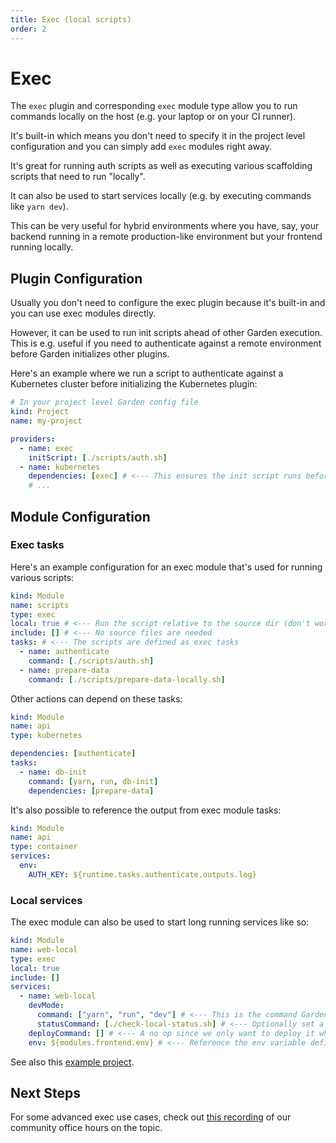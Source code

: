 ```yaml
---
title: Exec (local scripts)
order: 2
---
```


# Exec

The `exec` plugin and corresponding `exec` module type allow you to run commands locally on the host (e.g. your laptop or on your CI runner).

It's built-in which means you don't need to specify it in the project level configuration and you can simply add `exec` modules right away.

It's great for running auth scripts as well as executing various scaffolding scripts that need to run "locally".

It can also be used to start services locally (e.g. by executing commands like `yarn dev`). 

This can be very useful for hybrid environments where you have, say, your backend running in a remote production-like environment but your frontend running locally. 

## Plugin Configuration

Usually you don't need to configure the exec plugin because it's built-in and you can use exec modules directly. 

However, it can be used to run init scripts ahead of other Garden execution. This is e.g. useful if you need to authenticate against a remote environment before Garden initializes other plugins. 

Here's an example where we run a script to authenticate against a Kubernetes cluster before initializing the Kubernetes plugin:

```yaml
# In your project level Garden config file
kind: Project
name: my-project

providers:
  - name: exec
    initScript: [./scripts/auth.sh]
  - name: kubernetes
    dependencies: [exec] # <--- This ensures the init script runs before the K8s plugin is initialized.
    # ...
```

## Module Configuration

### Exec tasks

Here's an example configuration for an exec module that's used for running various scripts:

```yaml
kind: Module
name: scripts
type: exec
local: true # <--- Run the script relative to the source dir (don't worry about this)
include: [] # <--- No source files are needed
tasks: # <--- The scripts are defined as exec tasks
  - name: authenticate
    command: [./scripts/auth.sh]
  - name: prepare-data
    command: [./scripts/prepare-data-locally.sh]
```

Other actions can depend on these tasks:

```yaml
kind: Module
name: api
type: kubernetes

dependencies: [authenticate]
tasks:
  - name: db-init
    command: [yarn, run, db-init]
    dependencies: [prepare-data]
```

It's also possible to reference the output from exec module tasks:

```yaml
kind: Module
name: api
type: container
services:
  env:
    AUTH_KEY: ${runtime.tasks.authenticate.outputs.log}
```

### Local services

The exec module can also be used to start long running services like so:

```yaml
kind: Module
name: web-local
type: exec 
local: true
include: []
services:
  - name: web-local
    devMode:
      command: ["yarn", "run", "dev"] # <--- This is the command Garden runs to start the process in dev mode
      statusCommand: [./check-local-status.sh] # <--- Optionally set a status command that checks whether the local service is ready
    deployCommand: [] # <--- A no op since we only want to deploy it when we're in dev mode
    env: ${modules.frontend.env} # <--- Reference the env variable defined above
```

See also this [example project](https://github.com/garden-io/garden/tree/0.12.57/examples/local-service).

## Next Steps

For some advanced exec use cases, check out [this recording](https://www.youtube.com/watch?v=npE0FWJwcno) of our community office hours on the topic.
